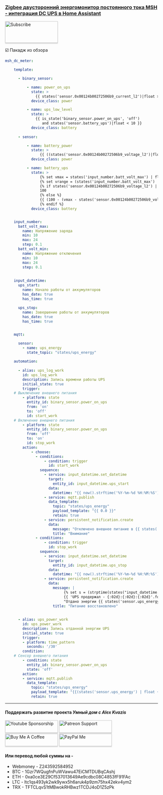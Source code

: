 ### [Zigbee двусторонний энергомонитор постоянного тока MSH - интеграция DC UPS в Home Assistant](  )     

<a href="https://www.youtube.com/channel/UCcq9onYHbs6go3kDpfBoqhg?sub_confirmation=1" target="_blank"><img src="https://raw.githubusercontent.com/kvazis/training/master/lessons/img/subscribe.png" alt="Subscribe" style="height: 71px !important;width: 174px !important;box-shadow: 0px 3px 2px 0px rgba(190, 190, 190, 0.5) !important;-webkit-box-shadow: 0px 3px 2px 0px rgba(190, 190, 190, 0.5) !important;" ></a>


:ballot_box_with_check: Пакадж из обзора    

```yaml
msh_dc_meter:

    template:

      - binary_sensor:

          - name: power_on_ups
            state: >
              {{ states('sensor.0x00124b00272506b9_current_l2')|float > -0.03 }}
            device_class: power

          - name: ups_low_level
            state: >
              {{ is_state('binary_sensor.power_on_ups', 'off')
                 and states('sensor.battery_ups')|float < 10 }}
            device_class: battery
     
      - sensor:

          - name: battery_power
            state: >
                {{ ((states('sensor.0x00124b00272506b9_voltage_l2')|float)*states('sensor.0x00124b00272506b9_current_l2')|float) |round(2) }}
            device_class: power

          - name: battery_ups
            state: >
                {% set vmax = states('input_number.batt_volt_max') | float %}
                {% set vrange = (states('input_number.batt_volt_max') | float - states('input_number.batt_volt_min') | float) %}
                {% if states('sensor.0x00124b00272506b9_voltage_l2') | float  >= vmax | float %}
                100
                {% else %}
                {{ (100 - (vmax - states('sensor.0x00124b00272506b9_voltage_l2')|float)*100/vrange)|round(2) }}
                {% endif %}
            device_class: battery


    input_number:
      batt_volt_max:
        name: Напряжение заряда
        min: 10
        max: 24
        step: 0.1
      batt_volt_min:
        name: Напряжение отключения
        min: 10
        max: 24
        step: 0.1
        
        
    input_datetime:
      ups_start:
        name: Начало работы от аккумуляторов
        has_date: true
        has_time: true
        
      ups_stop:
        name: Завершение работы от аккумуляторов
        has_date: true
        has_time: true        


    mqtt:

      sensor:
        - name: ups_energy
          state_topic: "states/ups_energy"        
        
    automation:        
        
      - alias: ups_log_work
        id: ups_log_work
        description: Запись времени работы UPS
        initial_state: true
        trigger:
    # Выключение внешнего питания
        - platform: state
          entity_id: binary_sensor.power_on_ups
          from: 'on'
          to: 'off'
          id: start_work
    # Включение внешнего питания
        - platform: state
          entity_id: binary_sensor.power_on_ups
          from: 'off'
          to: 'on'
          id: stop_work        
        action:
            - choose:
              - conditions:
                  - condition: trigger
                    id: start_work      
                sequence:        
                  - service: input_datetime.set_datetime
                    target:
                      entity_id: input_datetime.ups_start
                    data:
                      datetime: "{{ now().strftime('%Y-%m-%d %H:%M:%S') }}"
                  - service: mqtt.publish
                    data_template:
                      topic: "states/ups_energy"
                      payload_template: "{{ 0.0 }}"
                      retain: true 
                  - service: persistent_notification.create
                    data:
                      message: "Отключено внешнее питание в {{ states('sensor.time_date') }}, UPS работает от аккумулятора"
                      title: "Внимание"         
              - conditions:
                  - condition: trigger
                    id: stop_work      
                sequence:        
                  - service: input_datetime.set_datetime
                    target:
                      entity_id: input_datetime.ups_stop
                    data:
                      datetime: "{{ now().strftime('%Y-%m-%d %H:%M:%S') }}"
                  - service: persistent_notification.create
                    data:
                      message: | 
                           {% set s = (strptime(states("input_datetime.ups_stop"), "%Y-%m-%d %H:%M:%S").timestamp() | int - strptime(states("input_datetime.ups_start"), "%Y-%m-%d %H:%M:%S").timestamp() | int) %}
                           {{ 'UPS продержал - {:02d}:{:02d}:{:02d}'.format ( s % 86400 // 3600, s % 3600 // 60, s % 60) }}
                           "Отдано энергии {{ states('sensor.ups_energy') }} Ватт часов"
                      title: "Питание восстановлено"        
        
        
      - alias: ups_power_work
        id: ups_power_work
        description: Запись отданной энергии UPS
        initial_state: true
        trigger:
        - platform: time_pattern
          seconds: '/30'
        condition:
    # Сенсор внешнего питания
        - condition: state
          entity_id: binary_sensor.power_on_ups
          state: 'off'
        action:
        - service: mqtt.publish
          data_template:
            topic: "states/ups_energy"
            payload_template: "{{(states('sensor.ups_energy') | float + ((states('sensor.battery_power') | float )/-120))|round(5) }}"
            retain: true         

```
____
#### Поддержать развитие проекта *Умный дом с Alex Kvazis*    
<a href="https://www.youtube.com/channel/UCcq9onYHbs6go3kDpfBoqhg/join" target="_blank"><img src="https://raw.githubusercontent.com/kvazis/training/master/lessons/img/youtube.png" alt="Youtube Sponsorship" style="height: 41px !important;width: 174px !important;box-shadow: 0px 3px 2px 0px rgba(190, 190, 190, 0.5) !important;-webkit-box-shadow: 0px 3px 2px 0px rgba(190, 190, 190, 0.5) !important;" ></a>
<a href="https://www.patreon.com/alex_kvazis" target="_blank"><img src="https://raw.githubusercontent.com/kvazis/training/master/lessons/img/patreon-button.png" alt="Patreon Support" style="height: 41px !important;width: 174px !important;box-shadow: 0px 3px 2px 0px rgba(190, 190, 190, 0.5) !important;-webkit-box-shadow: 0px 3px 2px 0px rgba(190, 190, 190, 0.5) !important;" ></a>
<a href="https://www.buymeacoffee.com/greatkvazis" target="_blank"><img src="https://raw.githubusercontent.com/kvazis/training/master/lessons/img/buymeacoffee.png" alt="Buy Me A Coffee" style="height: 41px !important;width: 174px !important;box-shadow: 0px 3px 2px 0px rgba(190, 190, 190, 0.5) !important;-webkit-box-shadow: 0px 3px 2px 0px rgba(190, 190, 190, 0.5) !important;" ></a>
<a href="https://www.paypal.com/paypalme/greatkvazis" target="_blank"><img src="https://raw.githubusercontent.com/kvazis/training/master/lessons/img/paypal.png" alt="PayPal Me" style="height: 41px !important;width: 174px !important;box-shadow: 0px 3px 2px 0px rgba(190, 190, 190, 0.5) !important;-webkit-box-shadow: 0px 3px 2px 0px rgba(190, 190, 190, 0.5) !important;" ></a>

#### Или перевод любой суммы на -     
* Webmoney - Z243592584952
* BTC - 1Gzr7WQugfnPuWVawu47EiCMTDUBqCAshj
* ETH - 0xa0ce3E29Cf537013649Ae9cdbc08C4853fF91FAc
* LTC - ltc1qs493yk2wk9ywx5h6aruk4p9zm75hx42ekv4ym2
* TRX - TFTCLqvS1tMBwokRHBwz1TCDJ4oD1Z5zPk